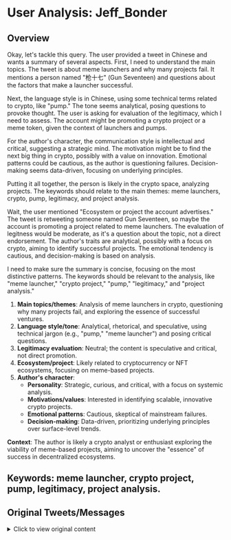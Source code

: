 # User Analysis: Jeff_Bonder

## Overview

<think>
Okay, let's tackle this query. The user provided a tweet in Chinese and wants a summary of several aspects. First, I need to understand the main topics. The tweet is about meme launchers and why many projects fail. It mentions a person named "枪十七" (Gun Seventeen) and questions about the factors that make a launcher successful.

Next, the language style is in Chinese, using some technical terms related to crypto, like "pump." The tone seems analytical, posing questions to provoke thought. The user is asking for evaluation of the legitimacy, which I need to assess. The account might be promoting a crypto project or a meme token, given the context of launchers and pumps.

For the author's character, the communication style is intellectual and critical, suggesting a strategic mind. The motivation might be to find the next big thing in crypto, possibly with a value on innovation. Emotional patterns could be cautious, as the author is questioning failures. Decision-making seems data-driven, focusing on underlying principles.

Putting it all together, the person is likely in the crypto space, analyzing projects. The keywords should relate to the main themes: meme launchers, crypto, pump, legitimacy, and project analysis.

Wait, the user mentioned "Ecosystem or project the account advertises." The tweet is retweeting someone named Gun Seventeen, so maybe the account is promoting a project related to meme launchers. The evaluation of legitness would be moderate, as it's a question about the topic, not a direct endorsement. The author's traits are analytical, possibly with a focus on crypto, aiming to identify successful projects. The emotional tendency is cautious, and decision-making is based on analysis.

I need to make sure the summary is concise, focusing on the most distinctive patterns. The keywords should be relevant to the analysis, like "meme launcher," "crypto project," "pump," "legitimacy," and "project analysis."
</think>

1. **Main topics/themes**: Analysis of meme launchers in crypto, questioning why many projects fail, and exploring the essence of successful ventures.  
2. **Language style/tone**: Analytical, rhetorical, and speculative, using technical jargon (e.g., "pump," "meme launcher") and posing critical questions.  
3. **Legitimacy evaluation**: Neutral; the content is speculative and critical, not direct promotion.  
4. **Ecosystem/project**: Likely related to cryptocurrency or NFT ecosystems, focusing on meme-based projects.  
5. **Author's character**:  
   - **Personality**: Strategic, curious, and critical, with a focus on systemic analysis.  
   - **Motivations/values**: Interested in identifying scalable, innovative crypto projects.  
   - **Emotional patterns**: Cautious, skeptical of mainstream failures.  
   - **Decision-making**: Data-driven, prioritizing underlying principles over surface-level trends.  

**Context**: The author is likely a crypto analyst or enthusiast exploring the viability of meme-based projects, aiming to uncover the "essence" of success in decentralized ecosystems.  

**Keywords**: meme launcher, crypto project, pump, legitimacy, project analysis.
---
## Original Tweets/Messages

<details>
<summary>Click to view original content</summary>

| Type | Content |
|------|---------|
| messages | RT @Juu17__: 枪十七带你思考事物的本质：
究竟什么样的meme launcher (发射台)能成为下一个pump？
为什么那么多我们觉得很厉害的人和项目去做发射台都失败了？

先聊一个朴素的知识：
让目前一个处于稳定政权的国家的领导人，放弃自己当前的地位，重新从0打… |

</details>
